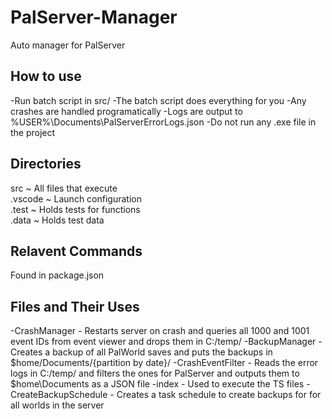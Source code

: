 # PalServer-Manager
Auto manager for PalServer

## How to use
-Run batch script in src/
    -The batch script does everything for you 
        -Any crashes are handled programatically
        -Logs are output to %USER%\Documents\PalServerErrorLogs.json
-Do not run any .exe file in the project


## Directories
src         ~   All files that execute      <br>
.vscode     ~   Launch configuration        <br>
.test       ~   Holds tests for functions   <br>
.data       ~   Holds test data             <br>

## Relavent Commands
Found in package.json

## Files and Their Uses
-CrashManager           - Restarts server on crash and queries all 1000 and 1001 event IDs from event viewer and drops them in C:/temp/
-BackupManager          - Creates a backup of all PalWorld saves and puts the backups in $home/Documents/{partition by date}/
-CrashEventFilter       - Reads the error logs in C:/temp/ and filters the ones for PalServer and outputs them to $home\Documents as a JSON file
-index                  - Used to execute the TS files
-CreateBackupSchedule   - Creates a task schedule to create backups for for all worlds in the server